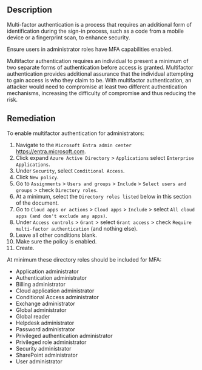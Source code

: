 ## Description

Multi-factor authentication is a process that requires an additional form of identification during the sign-in process, such as a code from a mobile device or a fingerprint scan, to enhance security.

Ensure users in administrator roles have MFA capabilities enabled.

Multifactor authentication requires an individual to present a minimum of two separate forms of authentication before access is granted. Multifactor authentication provides additional assurance that the individual attempting to gain access is who they claim to be. With multifactor authentication, an attacker would need to compromise at least two different authentication mechanisms, increasing the difficulty of compromise and thus reducing the risk.

## Remediation

To enable multifactor authentication for administrators:

1. Navigate to the `Microsoft Entra admin center` https://entra.microsoft.com.
2. Click expand `Azure Active Directory` > `Applications` select `Enterprise Applications`.
3. Under `Security`, select `Conditional Access`.
4. Click `New policy`.
5. Go to `Assignments` > `Users and groups` > `Include` > `Select users and groups` > check `Directory roles`.
6. At a minimum, select the `Directory roles listed` below in this section of the document.
7. Go to `Cloud apps or actions` > `Cloud apps` > `Include` > select `All cloud apps (and don't exclude any apps)`.
8. Under `Access controls` > `Grant` > select `Grant access` > check `Require multi-factor authentication` (and nothing else).
9. Leave all other conditions blank.
10. Make sure the policy is enabled.
11. Create.

At minimum these directory roles should be included for MFA:

- Application administrator
- Authentication administrator
- Billing administrator
- Cloud application administrator
- Conditional Access administrator
- Exchange administrator
- Global administrator
- Global reader
- Helpdesk administrator
- Password administrator
- Privileged authentication administrator
- Privileged role administrator
- Security administrator
- SharePoint administrator
- User administrator
